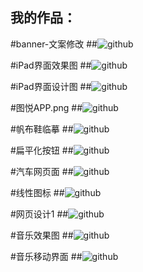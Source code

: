 我的作品：
---------------------------------------------------------------

#banner-文案修改
##![github](https://github.com/liuyao2303/UI/blob/master/banner-%E6%96%87%E6%A1%88%E4%BF%AE%E6%94%B9.png "github")

#iPad界面效果图
##![github](https://github.com/liuyao2303/UI/blob/master/iPad%E7%95%8C%E9%9D%A2%E6%95%88%E6%9E%9C%E5%9B%BE.png "github")

#iPad界面设计图
##![github](https://github.com/liuyao2303/UI/blob/master/iPad%E7%95%8C%E9%9D%A2%E8%AE%BE%E8%AE%A1%E5%9B%BE.png "github")

#图悦APP.png
##![github](https://github.com/liuyao2303/UI/blob/master/%E5%9B%BE%E6%82%A6APP.png "github")

#帆布鞋临摹
##![github](https://github.com/liuyao2303/UI/blob/master/%E5%B8%86%E5%B8%83%E9%9E%8B%E4%B8%B4%E6%91%B9.png "github")

#扁平化按钮
##![github](https://github.com/liuyao2303/UI/blob/master/%E6%89%81%E5%B9%B3%E5%8C%96%E6%8C%89%E9%92%AE.png "github")

#汽车网页面
##![github](https://github.com/liuyao2303/UI/blob/master/%E6%B1%BD%E8%BD%A6%E7%BD%91%E9%A1%B5%E9%9D%A2.png "github")

#线性图标
##![github](https://github.com/liuyao2303/UI/blob/master/%E7%BA%BF%E6%80%A7%E5%9B%BE%E6%A0%87.png "github")

#网页设计1
##![github](https://github.com/liuyao2303/UI/blob/master/%E7%BD%91%E9%A1%B5%E8%AE%BE%E8%AE%A11.png "github")

#音乐效果图
##![github](https://github.com/liuyao2303/UI/blob/master/%E9%9F%B3%E4%B9%90%E6%95%88%E6%9E%9C%E5%9B%BE.png "github")

#音乐移动界面
##![github](https://github.com/liuyao2303/UI/blob/master/%E9%9F%B3%E4%B9%90%E7%A7%BB%E5%8A%A8%E7%95%8C%E9%9D%A2.png "github")
